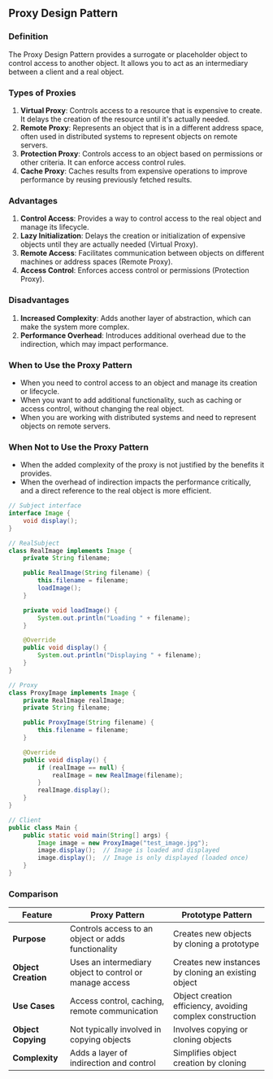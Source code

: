 ## Proxy Design Pattern

### Definition

The Proxy Design Pattern provides a surrogate or placeholder object to control access to another object. It allows you to act as an intermediary between a client and a real object.

### Types of Proxies

1. **Virtual Proxy**: Controls access to a resource that is expensive to create. It delays the creation of the resource until it's actually needed.
2. **Remote Proxy**: Represents an object that is in a different address space, often used in distributed systems to represent objects on remote servers.
3. **Protection Proxy**: Controls access to an object based on permissions or other criteria. It can enforce access control rules.
4. **Cache Proxy**: Caches results from expensive operations to improve performance by reusing previously fetched results.

### Advantages

1. **Control Access**: Provides a way to control access to the real object and manage its lifecycle.
2. **Lazy Initialization**: Delays the creation or initialization of expensive objects until they are actually needed (Virtual Proxy).
3. **Remote Access**: Facilitates communication between objects on different machines or address spaces (Remote Proxy).
4. **Access Control**: Enforces access control or permissions (Protection Proxy).

### Disadvantages

1. **Increased Complexity**: Adds another layer of abstraction, which can make the system more complex.
2. **Performance Overhead**: Introduces additional overhead due to the indirection, which may impact performance.

### When to Use the Proxy Pattern

- When you need to control access to an object and manage its creation or lifecycle.
- When you want to add additional functionality, such as caching or access control, without changing the real object.
- When you are working with distributed systems and need to represent objects on remote servers.

### When Not to Use the Proxy Pattern

- When the added complexity of the proxy is not justified by the benefits it provides.
- When the overhead of indirection impacts the performance critically, and a direct reference to the real object is more efficient.
```java
// Subject interface
interface Image {
    void display();
}

// RealSubject
class RealImage implements Image {
    private String filename;

    public RealImage(String filename) {
        this.filename = filename;
        loadImage();
    }

    private void loadImage() {
        System.out.println("Loading " + filename);
    }

    @Override
    public void display() {
        System.out.println("Displaying " + filename);
    }
}

// Proxy
class ProxyImage implements Image {
    private RealImage realImage;
    private String filename;

    public ProxyImage(String filename) {
        this.filename = filename;
    }

    @Override
    public void display() {
        if (realImage == null) {
            realImage = new RealImage(filename);
        }
        realImage.display();
    }
}

// Client
public class Main {
    public static void main(String[] args) {
        Image image = new ProxyImage("test_image.jpg");
        image.display();  // Image is loaded and displayed
        image.display();  // Image is only displayed (loaded once)
    }
}
```

### Comparison

| Feature               | Proxy Pattern                          | Prototype Pattern                       |
|-----------------------|----------------------------------------|----------------------------------------|
| **Purpose**           | Controls access to an object or adds functionality | Creates new objects by cloning a prototype |
| **Object Creation**   | Uses an intermediary object to control or manage access | Creates new instances by cloning an existing object |
| **Use Cases**         | Access control, caching, remote communication | Object creation efficiency, avoiding complex construction |
| **Object Copying**    | Not typically involved in copying objects | Involves copying or cloning objects   |
| **Complexity**        | Adds a layer of indirection and control | Simplifies object creation by cloning |